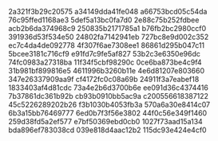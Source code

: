 2a321f3b29c20575
a34149dda41fe048
a66753bcd05c54da
76c95ffed1168ae3
5def5a13bc0fa7d0
2e88c75b252fdbee
acb2b6da374968c9
250835b2171785a1
b76fb2bc2980ccf0
391936d53f534e50
24802fa7142941eb
727bc8e9d002c352
ec7c4da4de092778
4f307f6ae7308ee1
86861d295b047c11
5bcee3181c716cf9
e91fd7c9fe5af827
53b2c3e6350e96dc
74fc0983a27318ba
11f34f5cbf98290c
0ce6ba873be4c9f4
31b981bf899816e5
4611996b3260b11e
4e6d81207e803660
347e26337909aa9f
cf4172fc0c08a69b
24911f3a7eabef18
1833403af4d81cdc
73a4e2b6d3700b6e
ee091d36c4374416
7b37861dc361b92b
cb93b0910bb5ac9a
c200556618387122
45c5226289202b26
f3b1030b4053fb3a
570a6a30e8414c07
6b3a15bb76469777
6ed0b7f3f56e3802
44f0c56e349f1460
259d38fd5a2ef577
e7bf50369ebd0cb0
1027f73aad15a134
bda896ef783038cd
039e818d4aac12b2
115dc93e424e4cf0
